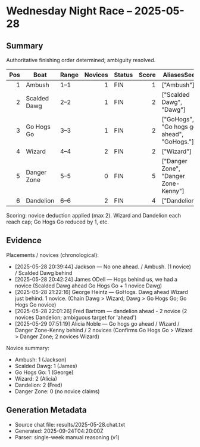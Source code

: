 # Wednesday Night Race – 2025-05-28

<!-- markdownlint-disable MD013 -->

## Summary

Authoritative finishing order determined; ambiguity resolved.

| Pos | Boat | Range | Novices | Status | Score | AliasesSeen |
|---:|---|---|---:|---|---:|---|
| 1 | Ambush | 1–1 | 1 | FIN | 1 | ["Ambush"] |
| 2 | Scalded Dawg | 2–2 | 1 | FIN | 2 | ["Scalded Dawg", "Dawg"] |
| 3 | Go Hogs Go | 3–3 | 1 | FIN | 2 | ["GoHogs", "Go hogs go ahead", "GoHogs."] |
| 4 | Wizard | 4–4 | 2 | FIN | 2 | ["Wizard"] |
| 5 | Danger Zone | 5–5 | 0 | FIN | 5 | ["Danger Zone", "Danger Zone-Kenny"] |
| 6 | Dandelion | 6–6 | 2 | FIN | 4 | ["Dandelion"] |

Scoring: novice deduction applied (max 2). Wizard and Dandelion each reach cap; Go Hogs Go reduced by 1, etc.

## Evidence

Placements / novices (chronological):
 
- [2025-05-28 20:39:44] Jackson — No one ahead. / Ambush. (1 novice) / Scalded Dawg behind
- [2025-05-28 20:42:24] James ODell — Hogs behind us, we had a novice (Scalded Dawg ahead Go Hogs Go + 1 novice Dawg)
- [2025-05-28 21:22:16] George Heintz — GoHogs. Dawg ahead Wizard just behind. 1 novice. (Chain Dawg > Wizard; Dawg > Go Hogs Go; Go Hogs Go novice)
- [2025-05-28 22:01:26] Fred Bartrom — dandelion ahead - 2 novice (2 novices Dandelion; ambiguous target for 'ahead')
- [2025-05-29 07:51:19] Alicia Noble — Go hogs go ahead / Wizard / Danger Zone-Kenny behind / 2 novices (Confirms Go Hogs Go > Wizard > Danger Zone; 2 novices Wizard)

Novice summary:
 
- Ambush: 1 (Jackson)
- Scalded Dawg: 1 (James)
- Go Hogs Go: 1 (George)
- Wizard: 2 (Alicia)
- Dandelion: 2 (Fred)
- Danger Zone: 0 (no novice claims)

## Generation Metadata

- Source chat file: results/2025-05-28.chat.txt
- Generated: 2025-09-24T04:20:00Z
- Parser: single-week manual reasoning (v1)

<!-- markdownlint-enable MD013 -->
